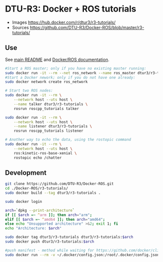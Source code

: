 # DTU-R3: Docker + ROS tutorials
* Images https://hub.docker.com/r/dtur3/r3-tutorials/
* Sources https://github.com/DTU-R3/Docker-ROS/blob/master/r3-tutorials/

## Use
See [main README](../README.md) and [Docker/ROS documentation](https://hub.docker.com/_/ros/).

```sh
#Start a ROS master; only if you have no existing master running:
sudo docker run -it --rm --net ros_network --name ros_master dtur3/r3-tutorials roscore
#Start a Docker nework; only if you do not have one already:
sudo docker network create ros_network

# Start two ROS nodes:
sudo docker run -it --rm \
	--network host --uts host \
	--name talker dtur3/r3-tutorials \
	rosrun roscpp_tutorials talker

sudo docker run -it --rm \
	--network host --uts host \
	--name listener dtur3/r3-tutorials \
	rosrun roscpp_tutorials listener

# Another way to echo the data, using the rostopic command
sudo docker run -it --rm \
	--network host --uts host \
	ros:kinetic-ros-base-xenial \
	rostopic echo /chatter
```

## Development

```bash
git clone https://github.com/DTU-R3/Docker-ROS.git
cd ./Docker-ROS/r3-tutorials/
sudo docker build --tag dtur3/r3-tutorials .

sudo docker login

arch=`dpkg --print-architecture`
if [[ $arch =~ ^arm ]]; then arch="arm";
elif [[ $arch =~ ^amd64 ]]; then arch="amd64";
else echo "Unsupported architecture" >&2; exit 1; fi
echo "Architecture: $arch"

sudo docker tag dtur3/r3-tutorials dtur3/r3-tutorials:$arch
sudo docker push dtur3/r3-tutorials:$arch

#push manifest - method while waiting for https://github.com/docker/cli/pull/138
sudo docker run --rm -v ~/.docker/config.json:/root/.docker/config.json -v $(pwd):/host weshigbee/manifest-tool push from-spec /host/manifest.yaml
```
